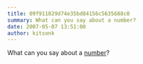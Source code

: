 ```yaml
---
title: 09f911029d74e35bd84156c5635688c0
summary: What can you say about a number?
date: 2007-05-07 13:51:00
author: kitsonk
---
```


What can you say about a [number](http://www.google.com/search?q=09f911029d74e35bd84156c5635688c0)?
